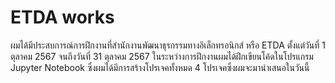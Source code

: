 # ETDA works

ผมได้มีประสบการณ์การฝึกงานที่สำนักงานพัฒนาธุรกรรมทางอิเล็กทรอนิกส์ หรือ ETDA ตั้งแต่วันที่ 1 ตุลาคม 2567 จนถึงวันที่ 31 ตุลาคม 2567 ในระหว่างการฝึกงานผมได้ฝึกเขียนโค้ดในโปรแกรม Jupyter Notebook ซึ่งผมได้มีการสร้างโปรเจคทั้งหมด 4 โปรเจคซึ่งผมจะมานำเสนอในวันนี้